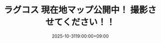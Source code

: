 ---
title: "ラグコス 現在地マップ公開中！ 撮影させてください！！"
date: 2025-10-3119:00:00+09:00
draft: false
categories: ["event"]
#tags: [""]
#featureimage: ""
expiryDate: 2025-11-02T05:59:59+09:00
externalUrl: "/live/"
---